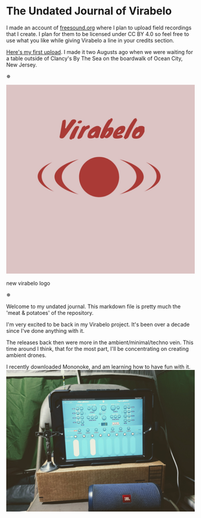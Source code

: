 # The Undated Journal of Virabelo 

I made an account of [freesound.org](https://freesound.org) where I plan to upload field recordings that I create. I plan for them to be licensed under CC BY 4.0 so feel free to use what you like while giving Virabelo a line in your credits section. 

[Here's my first upload](https://freesound.org/people/virabelo/sounds/804964/). I made it two Augusts ago when we were waiting for a table outside of Clancy's By The Sea on the boardwalk of Ocean City, New Jersey.

✵

![virabelo logo](https://github.com/theambientdronesofvirabelo/Virabelo/blob/main/media/virabelo%20logo.jpg) 

new virabelo logo

✵

Welcome to my undated journal. This markdown file is pretty much the 'meat & potatoes' of the repository.

I'm very excited to be back in my Virabelo project. It's been over a decade since I've done anything with it. 

The releases back then were more in the ambient/minimal/techno vein. This time around I think, that for the most part, I'll be concentrating on creating ambient drones. 

I recently downloaded Mononoke, and am learning how to have fun with it.
![mononoke app](https://github.com/theambientdronesofvirabelo/Virabelo/blob/main/media/20250508_130349~2.jpg) 
